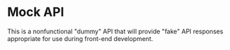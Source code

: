 # Mock API

This is a nonfunctional "dummy" API that will provide "fake" API responses appropriate for use
during front-end development.
